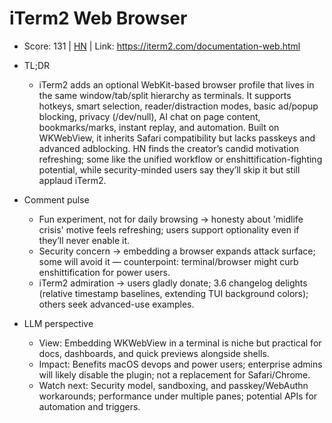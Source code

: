 # iTerm2 Web Browser

- Score: 131 | [HN](https://news.ycombinator.com/item?id=45298793) | Link: https://iterm2.com/documentation-web.html

- TL;DR
    - iTerm2 adds an optional WebKit-based browser profile that lives in the same window/tab/split hierarchy as terminals. It supports hotkeys, smart selection, reader/distraction modes, basic ad/popup blocking, privacy (/dev/null), AI chat on page content, bookmarks/marks, instant replay, and automation. Built on WKWebView, it inherits Safari compatibility but lacks passkeys and advanced adblocking. HN finds the creator’s candid motivation refreshing; some like the unified workflow or enshittification-fighting potential, while security-minded users say they’ll skip it but still applaud iTerm2.

- Comment pulse
    - Fun experiment, not for daily browsing → honesty about 'midlife crisis' motive feels refreshing; users support optionality even if they’ll never enable it.
    - Security concern → embedding a browser expands attack surface; some will avoid it — counterpoint: terminal/browser might curb enshittification for power users.
    - iTerm2 admiration → users gladly donate; 3.6 changelog delights (relative timestamp baselines, extending TUI background colors); others seek advanced-use examples.

- LLM perspective
    - View: Embedding WKWebView in a terminal is niche but practical for docs, dashboards, and quick previews alongside shells.
    - Impact: Benefits macOS devops and power users; enterprise admins will likely disable the plugin; not a replacement for Safari/Chrome.
    - Watch next: Security model, sandboxing, and passkey/WebAuthn workarounds; performance under multiple panes; potential APIs for automation and triggers.
